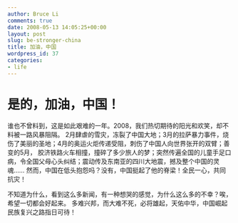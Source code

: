 ```yaml
---
author: Bruce Li
comments: true
date: 2008-05-13 14:05:25+00:00
layout: post
slug: be-stronger-china
title: 加油，中国
wordpress_id: 37
categories:
- life
---
```


# **是的，加油，中国！**


谁也不曾料到，这是如此艰难的一年。2008，我们热切期待的阳光和欢笑，却不料被一路风暴阻隔。
2月肆虐的雪灾，冻裂了中国大地；3月的拉萨暴力事件，烧伤了美丽的圣地；4月的奥运火炬传递受阻，刺伤了中国人向世界张开的双臂；善变的5月， 胶济铁路火车相撞，撞碎了多少旅人的梦；突然传遍全国的儿童手足口病，令全国父母心头纠结；震动传及东南亚的四川大地震，撼及整个中国的灵魂……
然而，中国在低头抱怨吗？没有，中国挺起了他的脊梁！全民一心，共同抗灾！

不知道为什么，看到这么多新闻，有一种想哭的感觉，为什么这么多的不幸？唉，希望一切都会好起来。
多难兴邦，而大难不死，必将雄起，天佑中华，中国崛起民族复兴之路指日可待！
